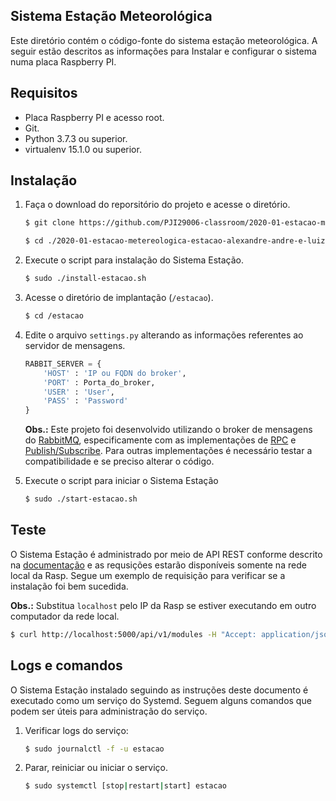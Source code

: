 ## Sistema Estação Meteorológica

Este diretório contém o código-fonte do sistema estação meteorológica. A seguir estão descritos as informações para Instalar e configurar o sistema numa placa Raspberry PI.

## Requisitos

* Placa Raspberry PI e acesso root.
* Git.
* Python 3.7.3 ou superior.
* virtualenv 15.1.0 ou superior.

## Instalação

1. Faça o download do reporsitório do projeto e acesse o diretório.

	```bash
	$ git clone https://github.com/PJI29006-classroom/2020-01-estacao-metereologica-estacao-alexandre-andre-e-luiza.git
	
	$ cd ./2020-01-estacao-metereologica-estacao-alexandre-andre-e-luiza
	```

2. Execute o script para instalação do Sistema Estação.

	```bash
	$ sudo ./install-estacao.sh
	```

3. Acesse o diretório de implantação (`/estacao`).

	```bash
	$ cd /estacao
	```

4. Edite o arquivo `settings.py` alterando as informações referentes ao servidor de mensagens.

	```python
	RABBIT_SERVER = {
		'HOST' : 'IP ou FQDN do broker',
		'PORT' : Porta_do_broker,
		'USER' : 'User',
		'PASS' : 'Password'
	}
	```
	**Obs.:** Este projeto foi desenvolvido utilizando o broker de mensagens do [RabbitMQ](https://www.rabbitmq.com/), especificamente com as implementações de [RPC](https://www.rabbitmq.com/tutorials/tutorial-six-python.html) e [Publish/Subscribe](https://www.rabbitmq.com/tutorials/tutorial-three-python.html). Para outras implementações é necessário testar a compatibilidade e se preciso alterar o código.

5. Execute o script para iniciar o Sistema Estação

	```bash
	$ sudo ./start-estacao.sh
	```

## Teste

O Sistema Estação é administrado por meio de API REST conforme descrito na [documentação](https://estacao.docs.apiary.io/) e as requsições estarão disponíveis somente na rede local da Rasp. Segue um exemplo de requisição para verificar se a instalação foi bem sucedida.

**Obs.:** Substitua `localhost` pelo IP da Rasp se estiver executando em outro computador da rede local.

```bash
$ curl http://localhost:5000/api/v1/modules -H "Accept: application/json"
```

## Logs e comandos

O Sistema Estação instalado seguindo as instruções deste documento é executado como um serviço do Systemd. Seguem alguns comandos que podem ser úteis para administração do serviço.

1. Verificar logs do serviço:

	```bash
	$ sudo journalctl -f -u estacao
	```

2. Parar, reiniciar ou iniciar o serviço.

	```bash
	$ sudo systemctl [stop|restart|start] estacao
	```
